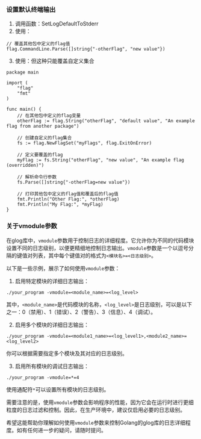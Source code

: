 ### 设置默认终端输出
1. 调用函数：SetLogDefaultToStderr
2. 使用：
```
// 覆盖其他包中定义的flag值
flag.CommandLine.Parse([]string{"-otherFlag", "new value"})
```
3. 使用：但这种只能覆盖自定义集合
```
package main

import (
	"flag"
	"fmt"
)

func main() {
	// 在其他包中定义的flag变量
	otherFlag := flag.String("otherFlag", "default value", "An example flag from another package")

	// 创建自定义的flag集合
	fs := flag.NewFlagSet("myFlags", flag.ExitOnError)

	// 定义要覆盖的flag
	myFlag := fs.String("otherFlag", "new value", "An example flag (overridden)")

	// 解析命令行参数
	fs.Parse([]string{"-otherFlag=new value"})

	// 打印其他包中定义的flag值和覆盖后的flag值
	fmt.Println("Other Flag:", *otherFlag)
	fmt.Println("My Flag:", *myFlag)
}

```

### 关于vmodule参数
在glog库中，`vmodule`参数用于控制日志的详细程度。它允许你为不同的代码模块设置不同的日志级别，以便更精细地控制日志输出。`vmodule`参数是一个以逗号分隔的键值对列表，其中每个键值对的格式为`<模块名>=<日志级别>`。

以下是一些示例，展示了如何使用`vmodule`参数：

1. 启用特定模块的详细日志输出：
```
./your_program -vmodule=<module_name>=<log_level>
```
其中，`<module_name>`是代码模块的名称，`<log_level>`是日志级别，可以是以下之一：0（禁用）、1（错误）、2（警告）、3（信息）、4（调试）。

2. 启用多个模块的详细日志输出：
```
./your_program -vmodule=<module1_name>=<log_level1>,<module2_name>=<log_level2>
```
你可以根据需要指定多个模块及其对应的日志级别。

3. 启用所有模块的调试日志输出：
```
./your_program -vmodule=*=4
```
使用通配符`*`可以设置所有模块的日志级别。

需要注意的是，使用`vmodule`参数会影响程序的性能，因为它会在运行时进行更细粒度的日志过滤和控制。因此，在生产环境中，建议仅启用必要的日志级别。

希望这能帮助你理解如何使用`vmodule`参数来控制Golang的glog库的日志详细程度。如有任何进一步的疑问，请随时提问。

